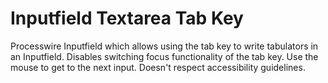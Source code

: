 # Inputfield Textarea Tab Key
Processwire Inputfield which allows using the tab key to write tabulators in an Inputfield.
Disables switching focus functionality of the tab key. Use the mouse to get to the next input.
Doesn't respect accessibility guidelines.

